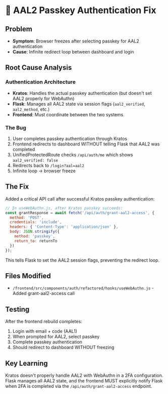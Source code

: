 # 🔐 AAL2 Passkey Authentication Fix

## Problem
- **Symptom**: Browser freezes after selecting passkey for AAL2 authentication
- **Cause**: Infinite redirect loop between dashboard and login

## Root Cause Analysis

### Authentication Architecture
- **Kratos**: Handles the actual passkey authentication (but doesn't set AAL2 properly for WebAuthn)
- **Flask**: Manages all AAL2 state via session flags (`aal2_verified`, `aal2_method`, etc.)
- **Frontend**: Must coordinate between the two systems

### The Bug
1. User completes passkey authentication through Kratos
2. Frontend redirects to dashboard WITHOUT telling Flask that AAL2 was completed
3. UnifiedProtectedRoute checks `/api/auth/me` which shows `aal2_verified: false`
4. Redirects back to `/login?aal=aal2`
5. Infinite loop → browser freeze

## The Fix

Added a critical API call after successful Kratos passkey authentication:

```javascript
// In useWebAuthn.js, after Kratos passkey succeeds:
const grantResponse = await fetch('/api/auth/grant-aal2-access', {
  method: 'POST',
  credentials: 'include',
  headers: { 'Content-Type': 'application/json' },
  body: JSON.stringify({
    method: 'passkey',
    return_to: returnTo
  })
});
```

This tells Flask to set the AAL2 session flags, preventing the redirect loop.

## Files Modified
- `/frontend/src/components/auth/refactored/hooks/useWebAuthn.js` - Added grant-aal2-access call

## Testing
After the frontend rebuild completes:
1. Login with email + code (AAL1)
2. When prompted for AAL2, select passkey
3. Complete passkey authentication
4. Should redirect to dashboard WITHOUT freezing

## Key Learning
Kratos doesn't properly handle AAL2 with WebAuthn in a 2FA configuration. Flask manages all AAL2 state, and the frontend MUST explicitly notify Flask when 2FA is completed via the `/api/auth/grant-aal2-access` endpoint.